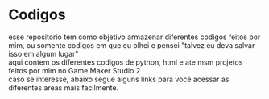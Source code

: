 # Codigos
esse repositorio tem como objetivo armazenar diferentes codigos feitos por mim, ou somente codigos em que eu olhei e pensei "talvez eu deva salvar isso em algum lugar"</br>
aqui contem os diferentes codigos de python, html e ate msm projetos feitos por mim no Game Maker Studio 2</br>
caso se interesse, abaixo segue alguns links para você acessar as diferentes areas mais facilmente.
